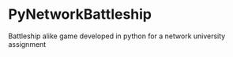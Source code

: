 # PyNetworkBattleship
Battleship alike game developed in python for a network university assignment
